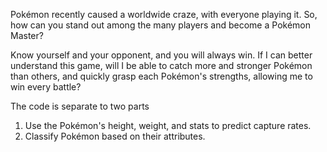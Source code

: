 Pokémon recently caused a worldwide craze, with everyone playing it. So, how can you stand out among the many players and become a Pokémon Master?

Know yourself and your opponent, and you will always win. If I can better understand this game, will I be able to catch more and stronger Pokémon than others, and quickly grasp each Pokémon's strengths, allowing me to win every battle?

The code is separate to two parts

1. Use the Pokémon's height, weight, and stats to predict capture rates.
2. Classify Pokémon based on their attributes.
